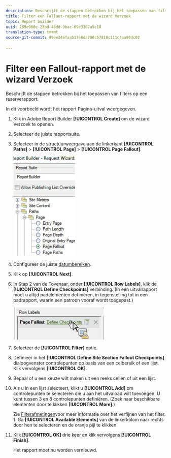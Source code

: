 ```yaml
---
description: Beschrijft de stappen betrokken bij het toepassen van filters op een reserverapport.
title: Filter een Fallout-rapport met de wizard Verzoek
topic: Report builder
uuid: 269e900e-23bd-48d8-9bac-69e3167a9c18
translation-type: tm+mt
source-git-commit: 99ee24efaa517e8da700c67818c111c4aa90dc02

---
```



# Filter een Fallout-rapport met de wizard Verzoek

Beschrijft de stappen betrokken bij het toepassen van filters op een reserverapport.

In dit voorbeeld wordt het rapport Pagina-uitval weergegeven.

1. Klik in Adobe Report Builder **[!UICONTROL Create]** om de wizard Verzoek te openen.
1. Selecteer de juiste rapportsuite.
1. Selecteer in de structuurweergave aan de linkerkant **[!UICONTROL Paths]** > **[!UICONTROL Page]** > **[!UICONTROL Page Fallout]**.

   ![](assets/page_fallout.png)

1. Configureer de juiste [datumbereiken](/help/analyze/report-builder/data-requests/configuring-report-dates/custom-calendar.md).
1. Klik op **[!UICONTROL Next]**.
1. In Stap 2 van de Tovenaar, onder **[!UICONTROL Row Labels]**, klik de **[!UICONTROL Define Checkpoints]** verbinding. (In een uitvalrapport moet u altijd padelementen definiëren, in tegenstelling tot in een padrapport, waarin een patroon vooraf wordt toegepast.)

   ![](assets/define_checkpoints.png)

1. Selecteer de **[!UICONTROL Filter]** optie.

1. Definieer in het **[!UICONTROL Define Site Section Fallout Checkpoints]** dialoogvenster controlepunten op basis van een celbereik of een lijst. Klik vervolgens **[!UICONTROL OK]**.
1. Bepaal of u een keuze wilt maken uit een reeks cellen of uit een lijst.
1. Als u in een lijst selecteert, klikt u **[!UICONTROL Add]** om controlepunten te selecteren die u aan het uitvalpad wilt toevoegen. U kunt tussen 3 en 8 controlepunten definiëren. (Zoek naar beschikbare elementen door te klikken **[!UICONTROL More]**.)

   Zie [Filterafmetingen](/help/analyze/report-builder/layout/c-filter-dimensions/filter-dimensions.md)voor meer informatie over het verfijnen van het filter. 1. Ga **[!UICONTROL Available Elements]** van de linkerkolom naar rechts door hen te selecteren en de oranje pijl te klikken.
1. Klik **[!UICONTROL OK]** drie keer en klik vervolgens **[!UICONTROL Finish]**.

   Het rapport moet nu worden vernieuwd.
